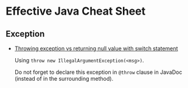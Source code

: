 # Effective Java Cheat Sheet

## Exception
- [Throwing exception vs returning null value with switch statement](http://stackoverflow.com/a/2567967/1833118)

  Using `throw new IllegalArgumentException(<msg>)`. 
  
  Do not forget to declare this exception in `@throw` clause in JavaDoc (instead of in the surrounding method).
